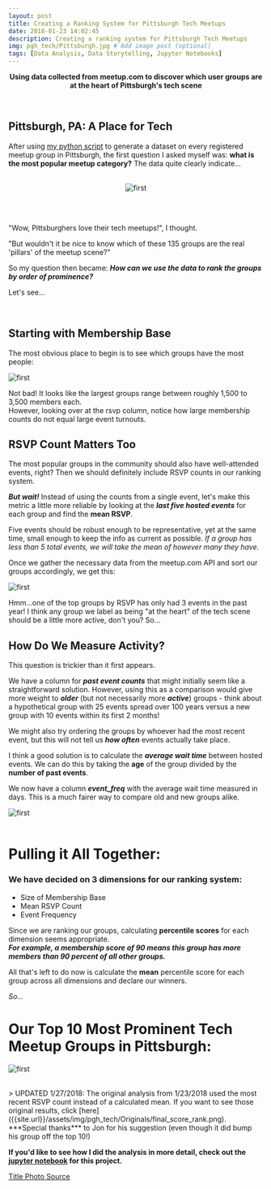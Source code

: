 ```yaml
---
layout: post
title: Creating a Ranking System for Pittsburgh Tech Meetups
date: 2018-01-23 14:02:45
description: Creating a ranking system for Pittsburgh Tech Meetups
img: pgh_tech/Pittsburgh.jpg # Add image post (optional)
tags: [Data Analysis, Data Storytelling, Jupyter Notebooks]
---
```

<p align = "center">
<b>
Using data collected from meetup.com to discover which user groups are at the heart of Pittsburgh's tech scene</b>
</p>
<br>

## Pittsburgh, PA: A Place for Tech

After using [my python script]({{site.url}}/meetup-api-data/) to generate a dataset on every registered meetup group in Pittsburgh, the first question I asked myself was: **what is the most popular meetup category?**  The data quite clearly indicate...
<br>
<br>
<p align = "center">
<img src= "{{site.url}}/assets/img/pgh_tech/tech_groups_pgh.jpeg" alt="first">
</p>
<br>
<br>

"Wow, Pittsburghers love their tech meetups!", I thought. 

"But wouldn't it be nice to know which of these 135 groups are the real 'pillars' of the meetup scene?"

So my question then became: ***How can we use the data to rank the groups by order of prominence?***

Let's see...  

<br>

## Starting with Membership Base

The most obvious place to begin is to see which groups have the most people:

![first]({{site.url}}/assets/img/pgh_tech/members_rank.png)

Not bad!  It looks like the largest groups range between roughly 1,500 to 3,500 members each.  
However, looking over at the rsvp column, notice how large membership counts do not equal large event turnouts.
<br>
## RSVP Count Matters Too

The most popular groups in the community should also have well-attended events, right?  Then we should definitely include RSVP counts in our ranking system.

***But wait!*** Instead of using the counts from a single event, let's make this metric a little more reliable by looking at the ***last five hosted events*** for each group and find the **mean RSVP**.

Five events should be robust enough to be representative, yet at the same time, small enough to keep the info as current as possible. *If a group has less than 5 total events, we will take the mean of however many they have.*

Once we gather the necessary data from the meetup.com API and sort our groups accordingly, we get this:

![first]({{site.url}}/assets/img/pgh_tech/mean_rsvp.png)
 
Hmm...one of the top groups by RSVP has only had 3 events in the past year!  I think any group we label as being "at the heart" of the tech scene should be a little more active, don't you? So...
<br>
## How Do We Measure Activity?

This question is trickier than it first appears.

We have a column for ***past event counts*** that might initially seem like a straightforward solution.  However, using this as a comparison would give more weight to ***older*** (but not necessarily more ***active***) groups - think about a hypothetical group with 25 events spread over 100 years versus a new group with 10 events within its first 2 months!

We might also try ordering the groups by whoever had the most recent event, but this will not tell us ***how often*** events actually take place.

I think a good solution is to calculate the ***average wait time*** between hosted events.  We can do this by taking the **age** of the group divided by the **number of past events**.

We now have a column ***event_freq*** with the average wait time measured in days.  This is a much fairer way to compare old and new groups alike.

![first]({{site.url}}/assets/img/pgh_tech/event_freq.png)
<br>
<br>
# Pulling it All Together:

### We have decided on 3 dimensions for our ranking system:
* Size of Membership Base
* Mean RSVP Count
* Event Frequency

Since we are ranking our groups, calculating **percentile scores** for each dimension seems appropriate.  
***For example, a membership score of 90 means this group has more members than 90 percent of all other groups.***

All that's left to do now is calculate the **mean** percentile score for each group across all dimensions and declare our winners.

*So...*

# Our Top 10 Most Prominent Tech Meetup Groups in Pittsburgh:

![first]({{site.url}}/assets/img/pgh_tech/final_score_rank.png)
	

<br>
> UPDATED 1/27/2018: The original analysis from 1/23/2018 used the most recent RSVP count instead of a calculated mean. If you want to see those original results, click [here]({{site.url}}/assets/img/pgh_tech/Originals/final_score_rank.png). ***Special thanks*** to Jon for his suggestion (even though it did bump his group off the top 10!)

**If you'd like to see how I did the analysis in more detail, check out the [jupyter notebook](https://github.com/awgraves/pgh_tech/blob/master/Discovering%20the%20Top%20Tech%20Groups%20in%20Pittsburgh.ipynb) for this project.**

[Title Photo Source](https://securecdn.pymnts.com/wp-content/uploads/2017/05/Pittsburgh.jpg)